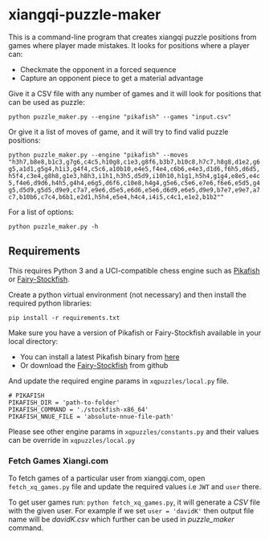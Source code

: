 # xiangqi-puzzle-maker
This is a command-line program that creates xiangqi puzzle positions from games where player made mistakes. It looks for positions where a player can:

* Checkmate the opponent in a forced sequence
* Capture an opponent piece to get a material advantage

Give it a CSV file with any number of games and it will look for positions that can be used as puzzle:

`python puzzle_maker.py --engine "pikafish" --games "input.csv"`

Or give it a list of moves of game, and it will try to find valid puzzle positions:

`python puzzle_maker.py --engine "pikafish" --moves "h3h7,b8e8,b1c3,g7g6,c4c5,h10g8,c1e3,g8f6,b3b7,b10c8,h7c7,h8g8,d1e2,g6g5,a1d1,g5g4,h1i3,g4f4,c5c6,a10b10,e4e5,f4e4,c6b6,e4e3,d1d6,f6h5,d6d5,h5f4,c3e4,g8h8,g1e3,h8h3,i1h1,h3h5,d5d9,i10h10,h1g1,h5h4,g1g4,e8e5,e4c5,f4e6,d9d6,h4h5,g4h4,e6g5,d6f6,c10e8,h4g4,g5e6,c5e6,e7e6,f6e6,e5d5,g4g5,d5d9,g5d5,d9e9,c7a7,e9e6,d5e5,e6d6,e5e6,d6d9,e6e5,d9e9,b7e7,e9e7,a7c7,b10b6,c7c4,b6b1,e2d1,h5h4,e5e4,h4c4,i4i5,c4c1,e1e2,b1b2""`

For a list of options:

`python puzzle_maker.py -h`

## Requirements

This requires Python 3 and a UCI-compatible chess engine such as [Pikafish](https://github.com/PikaCat-OuO/Pikafish) or [Fairy-Stockfish](https://github.com/ianfab/Fairy-Stockfish/).

Create a python virtual environment (not necessary) and then install the required python libraries:

`pip install -r requirements.txt`

Make sure you have a version of Pikafish or Fairy-Stockfish available in your local directory:

* You can install a latest Pikafish binary from [here](https://github.com/official-pikafish/Pikafish/releases/tag/Pikafish-2023-02-16)
* Or download the [Fairy-Stockfish](https://github.com/ianfab/Fairy-Stockfish/) from github

And update the required engine params in `xqpuzzles/local.py` file. 
```
# PIKAFISH
PIKAFISH_DIR = 'path-to-folder'
PIKAFISH_COMMAND = './stockfish-x86_64'
PIKAFISH_NNUE_FILE = 'absolute-nnue-file-path'
```

Please see other engine params in `xqpuzzles/constants.py` and their values can be override in `xqpuzzles/local.py`

### Fetch Games Xiangi.com
To fetch games of a particular user from xiangqi.com, open `fetch_xq_games.py` file and update the required values i.e `JWT` and `user` there.

To get user games run: `python fetch_xq_games.py`, it will generate a _CSV_ file with the given user. For example if we set `user = 'davidK'` then output file name will be _davidK.csv_ which further can be used in _puzzle_maker_ command.
